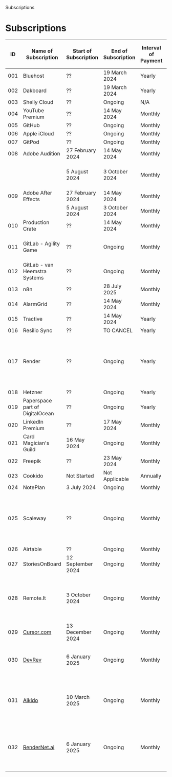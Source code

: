 Subscriptions
# Subscriptions

| ID | Name of Subscription | Start of Subscription | End of Subscription | Interval of Payment | Payment Amount per Interval | Comments |
| -- | -- | -- | -- | -- | -- | -- |
| 001 | Bluehost | ?? | 19 March 2024 | Yearly | ~$ 251.76~ | Cancelled |
| 002 | Dakboard | ?? | 19 March 2024 | Yearly | ~$ ??~ | Cancelled |
| 003 | Shelly Cloud | ?? | Ongoing | N/A | $ Free | |
| 004 | YouTube Premium | ?? | 14 May 2024 | Monthly | ~£ 10.32~ | Cancelled |
| 005 | GitHub | ?? | Ongoing | Monthly | £ 20.00 | |
| 006 | Apple iCloud | ?? | Ongoing | Monthly | £ 4.99 | |
| 007 | GitPod | ?? | Ongoing | Monthly | £ 7.97 | |
| 008 | Adobe Audition | 27 February 2024 | 14 May 2024 | Monthly | ~€ 34.99~ | Cancelled |
| | | 5 August 2024 | 3 October 2024 | Monthly | ~€ 34.99~ | For Movie The Hall of Fame, Cancelled |
| 009 | Adobe After Effects | 27 February 2024 | 14 May 2024 | Monthly | ~€ 39.64~ | Cancelled |
| | | 5 August 2024 | 3 October 2024 | Monthly | ~€ 39.64~ | Learning Element 3D |
| 010 | Production Crate | ?? | 14 May 2024 | Monthly | ~£ 12.30~ | Cancelled |
| 011 | GitLab - Agility Game | ?? | Ongoing | Monthly | $ Free - Consider Premium $ 29.00 | |
| 012 | GitLab - van Heemstra Systems | ?? | Ongoing | Monthly | $ Free | |
| 013 | n8n | ?? | 28 July 2025 | Monthly | € 10 | Cancelled |
| 014 | AlarmGrid | ?? | 14 May 2024 | Monthly | ~$ 10.00~ | Cancelled |
| 015 | Tractive | ?? | 14 May 2024 | Yearly | ~$ ??~ | Cancelled |
| 016 | Resilio Sync | ?? | TO CANCEL | Yearly | $ ?? | |
| 017 | Render | ?? | Ongoing | Yearly | $ ?? | Suspend all web services and database when not required, to not be billed |
| 018 | Hetzner | ?? | Ongoing | Yearly | $ ?? | |
| 019 | Paperspace part of DigitalOcean | ?? | Ongoing | Yearly | $ ?? | |
| 020 | LinkedIn Premium | ?? | 17 May 2024 | Monthly | ~€ 29.74~ | Cancelled |
| 021 | Card Magician's Guild | 16 May 2024 | Ongoing | Monthly | $ 27.00 | |
| 022 | Freepik | ?? | 23 May 2024 | Monthly | ~€ 18.15~ | Cancelled |
| 023 | Cookido | Not Started | Not Applicable | Annually | € 48.00 | |
| 024 | NotePlan | 3 July 2024 | Ongoing | Monthly | $ 9.99 | |
| 025 | Scaleway | ?? | Ongoing | Monthly | $ ?? | Suspend all web services and database when not required, to not be billed |
| 026 | Airtable | ?? | Ongoing | Monthly | $ Free | |
| 027 | StoriesOnBoard | 12 September 2024 | Ongoing | Monthly | $ 19.00 | |
| 028 | Remote.It | 3 October 2024 | Ongoing | Monthly | $ Free | Access your Home Docker Containers from Outside Your Home |
| 029 | [Cursor.com](https://www.cursor.com/) | 13 December 2024 | Ongoing | Monthly | $ 20.00 | AI Assistant in Visual Studio Code |
| 030 | [DevRev](https://devrev.ai/) | 6 January 2025 | Ongoing | Monthly | $ 9.99 | Software Build and Support Integration Platform |
| 031 | [Aikido](https://app/aikido.dev) | 10 March 2025 | Ongoing | Monthly | $ Free | AI Assistant in Repository Code Security Vulnerability Scanning |
| 032 | [RenderNet.ai](https://app.rendernet.ai/) | 6 January 2025 | Ongoing | Monthly | $ 9.00 | AI Video Generation Platform - Here I Host My Own Lifelike Avatar |


